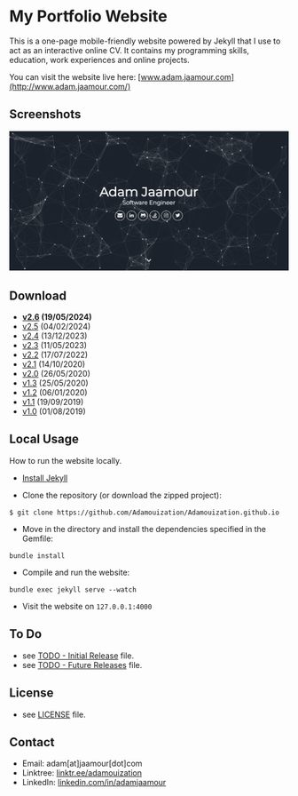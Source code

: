 My Portfolio Website
=======================

This is a one-page mobile-friendly website powered by Jekyll that I use to act as an interactive online CV. It contains my programming skills, education, work experiences and online projects.

You can visit the website live here: [www.adam.jaamour.com](http://www.adam.jaamour.com/)

## Screenshots

![Welcome page screenshot](assets/img/screenshot.png)

## Download

* **[v2.6](https://github.com/Adamouization/Adamouization.github.io/releases/tag/v2.6) (19/05/2024)**
* [v2.5](https://github.com/Adamouization/Adamouization.github.io/releases/tag/v2.5) (04/02/2024)
* [v2.4](https://github.com/Adamouization/Adamouization.github.io/releases/tag/v2.4) (13/12/2023)
* [v2.3](https://github.com/Adamouization/Adamouization.github.io/releases/tag/v2.3) (11/05/2023)
* [v2.2](https://github.com/Adamouization/Adamouization.github.io/releases/tag/v2.2) (17/07/2022)
* [v2.1](https://github.com/Adamouization/Adamouization.github.io/releases/tag/v2.1) (14/10/2020)
* [v2.0](https://github.com/Adamouization/Adamouization.github.io/releases/tag/v2.0) (26/05/2020)
* [v1.3](https://github.com/Adamouization/Adamouization.github.io/releases/tag/v1.3) (25/05/2020)
* [v1.2](https://github.com/Adamouization/Adamouization.github.io/releases/tag/v1.2) (06/01/2020)
* [v1.1](https://github.com/Adamouization/Adamouization.github.io/releases/tag/v1.1) (19/09/2019)
* [v1.0](https://github.com/Adamouization/Adamouization.github.io/releases/tag/v1.0) (01/08/2019)

## Local Usage

How to run the website locally.

* [Install Jekyll](https://jekyllrb.com/docs/installation/)

* Clone the repository (or download the zipped project):
```
$ git clone https://github.com/Adamouization/Adamouization.github.io
```

* Move in the directory and install the dependencies specified in the Gemfile:

```
bundle install
```

* Compile and run the website:
```
bundle exec jekyll serve --watch
```

* Visit the website on `127.0.0.1:4000`

## To Do
* see [TODO - Initial Release](https://github.com/Adamouization/Adamouization.github.io/projects/1) file.
* see [TODO - Future Releases](https://github.com/Adamouization/Adamouization.github.io/projects/3) file.

## License 
* see [LICENSE](https://github.com/Adamouization/Adamouization.github.io/blob/master/LICENSE) file.

## Contact
* Email: adam[at]jaamour[dot]com
* Linktree: [linktr.ee/adamouization](https://linktr.ee/adamouization)
* LinkedIn: [linkedin.com/in/adamjaamour](https://www.linkedin.com/in/adamjaamour/)
